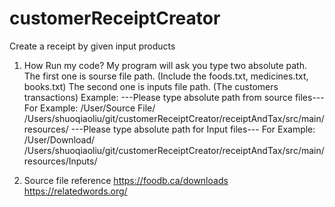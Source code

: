 # customerReceiptCreator
Create a receipt by given input products

1. How Run my code?
My program will ask you type two absolute path.
The first one is sourse file path. (Include the foods.txt, medicines.txt, books.txt)
The second one is inputs file path. (The customers transactions)
Example:
---Please type absolute path from source files---
For Example: /User/Source File/
/Users/shuoqiaoliu/git/customerReceiptCreator/receiptAndTax/src/main/resources/
---Please type absolute path for Input files---
For Example: /User/Download/
/Users/shuoqiaoliu/git/customerReceiptCreator/receiptAndTax/src/main/resources/Inputs/

2. Source file reference
https://foodb.ca/downloads
https://relatedwords.org/
